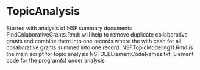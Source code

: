 # TopicAnalysis
Started with analysis of NSF summary documents
FindColaborativeGrants.Rmd: will help to remove duplicate collaborative grants and combine them into one records where the with cash for all collaborative grants summed into one record.
NSFTopicModeling11.Rmd is the main script for topic analysis
NSFDEBElementCodeNames.txt: Element code for the program(s) under analysis
